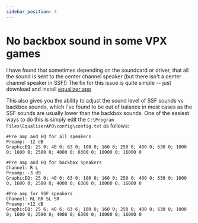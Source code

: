 ```yaml
---
sidebar_position: 4
---
```


# No backbox sound in some VPX games

I have found that sometimes depending on the soundcard or driver, that all the sound is sent to the center channel speaker (but there isn't a center channel speaker in SSF!) The fix for this issue is quite simple -- just download and install [equalizer apo](https://equalizerapo.com/) 

This also gives you the ability to adjust the sound level of SSF sounds vs backbox sounds, which I've found to be out of balance in most cases as the SSF sounds are usually lower than the backbox sounds. One of the easiest ways to do this is simply edit the `C:\Program Files\EqualizerAPO\config\config.txt` as follows:

```
#Pre amp and EQ for all speakers
Preamp: -12 dB
GraphicEQ: 25 0; 40 0; 63 0; 100 0; 160 0; 250 0; 400 0; 630 0; 1000 0; 1600 0; 2500 0; 4000 0; 6300 0; 10000 0; 16000 0

#Pre amp and EQ for backbox speakers
Channel: R L
Preamp: -3 dB
GraphicEQ: 25 0; 40 0; 63 0; 100 0; 160 0; 250 0; 400 0; 630 0; 1000 0; 1600 0; 2500 0; 4000 0; 6300 0; 10000 0; 16000 0

#Pre amp for SSF speakers
Channel: RL RR SL SR
Preamp: +12 dB
GraphicEQ: 25 6; 40 6; 63 6; 100 0; 160 0; 250 0; 400 0; 630 0; 1000 0; 1600 0; 2500 0; 4000 0; 6300 0; 10000 0; 16000 0
```